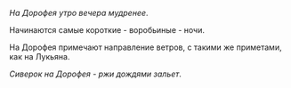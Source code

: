 _На Дорофея утро вечера мудренее_.

Начинаются самые короткие - воробьиные - ночи.

На Дорофея примечают направление ветров, с такими же приметами, как на Лукьяна.

_Сиверок на Дорофея - ржи дождями зальет_.